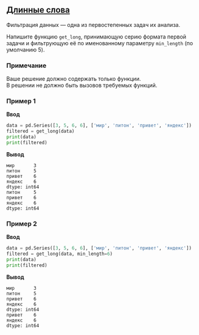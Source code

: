 ## [Длинные слова](../../../solutions/6.2/62_e.py)

Фильтрация данных — одна из первостепенных задач их анализа.

Напишите функцию `get_long`, принимающую серию формата первой задачи и фильтрующую её по именованному параметру `min_length` (по умолчанию 5).

### Примечание

Ваше решение должно содержать только функции.\
В решении не должно быть вызовов требуемых функций.

### Пример 1

__Ввод__
```python
data = pd.Series([3, 5, 6, 6], ['мир', 'питон', 'привет', 'яндекс'])
filtered = get_long(data)
print(data)
print(filtered)
```

__Вывод__
```plaintext
мир       3
питон     5
привет    6
яндекс    6
dtype: int64
питон     5
привет    6
яндекс    6
dtype: int64
```

### Пример 2

__Ввод__
```python
data = pd.Series([3, 5, 6, 6], ['мир', 'питон', 'привет', 'яндекс'])
filtered = get_long(data, min_length=6)
print(data)
print(filtered)
```

__Вывод__
```plaintext
мир       3
питон     5
привет    6
яндекс    6
dtype: int64
привет    6
яндекс    6
dtype: int64
```